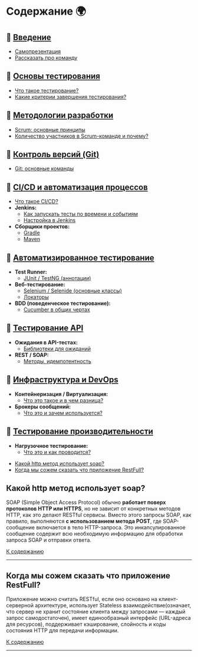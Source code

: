 # Содержание 🌍 <a id="content"></a>

## 🔷 [Введение](#введение)  

- [Самопрезентация](#самопрезентация)  
- [Рассказать про команду](#рассказать-про-команду)  

## 🔷 [Основы тестирования](#основы-тестирования)  

- [Что такое тестирование?](#что-такое-тестирование)  
- [Какие критерии завершения тестирования?](#какие-критерии-завершения-тестирования)  

## 🔷 [Методологии разработки](#методологии-разработки)  

- [Scrum: основные принципы](#scrum-основные-принципы)  
- [Количество участников в Scrum-команде и почему?](#количество-участников-в-scrum-команде-и-почему)  

## 🔷 [Контроль версий (Git)](#контроль-версий-git)  

- [Git: основные команды](#git-основные-команды)  

## 🔷 [CI/CD и автоматизация процессов](#ci-cd-и-автоматизация-процессов)  

- [Что такое CI/CD?](#что-такое-ci-cd)  
- **Jenkins:**  
  - [Как запускать тесты по времени и событиям](#как-запускать-тесты-по-времени-и-событиям-в-jenkins)  
  - [Настройка в Jenkins](#настройка-в-jenkins)  
- **Сборщики проектов:**  
  - [Gradle](#gradle)  
  - [Maven](#maven)  

## 🔷 [Автоматизированное тестирование](#автоматизированное-тестирование)  

- **Test Runner:**  
  - [JUnit / TestNG (аннотации)](#junit-testng-аннотации)  
- **Веб-тестирование:**  
  - [Selenium / Selenide (основные классы)](#selenium-selenide-основные-классы)  
  - [Локаторы](#локаторы)  
- **BDD (поведенческое тестирование):**  
  - [Cucumber в общих чертах](#cucumber-в-общих-чертах)  

## 🔷 [Тестирование API](#тестирование-api)  

- **Ожидания в API-тестах:**  
  - [Библиотеки для ожиданий](#библиотеки-для-ожиданий-в-api-тестах)  
- **REST / SOAP:**  
  - [Методы, идемпотентность](#rest-soap-методы-идемпотентность)  

## 🔷 [Инфраструктура и DevOps](#инфраструктура-и-devops)  

- **Контейнеризация / Виртуализация:**  
  - [Что это такое и в чем разница?](#контейнеризация-виртуализация)  
- **Брокеры сообщений:**  
  - [Что это и зачем используется?](#брокеры-сообщений)  

## 🔷 [Тестирование производительности](#тестирование-производительности)  

- **Нагрузочное тестирование:**  
  - [Что это и как проводится?](#нагрузочное-тестирование)  






+ [Какой http метод использует soap?](#http-метод)  
+ [Когда мы сожем сказать что приложение RestFull?](#приложение-RestFull)  


## Какой http метод использует soap? <a id="http-метод"></a>

SOAP (Simple Object Access Protocol) обычно **работает поверх протоколов HTTP или HTTPS**, 
но не зависит от конкретных методов HTTP, как это делают RESTful сервисы. Вместо этого запросы SOAP,
как правило, выполняются **с использованием метода POST**, где SOAP-сообщение включается в тело HTTP-запроса. 
Это инкапсулированное сообщение содержит всю необходимую информацию для обработки запроса SOAP и отправки ответа.


[К содержанию](#content)

---

## Когда мы сожем сказать что приложение RestFull? <a id="приложение-RestFull"></a>

Приложение можно считать RESTful, если оно основано на клиент-серверной архитектуре, 
использует Stateless взаимодействие(означает, что сервер не хранит состояние клиента между запросами — каждый запрос самодостаточен),
имеет единообразный интерфейс (URL-адреса для ресурсов), 
поддерживает кэширование, слойность и коды состояния HTTP для передачи информации.

[К содержанию](#content)

---
